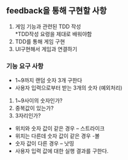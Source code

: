 ## feedback을 통해 구현할 사항 


1. 게임 기능과 관련된 TDD 작성<br>
   *TDD작성 요령을 제대로 배워야함 
3. TDD를 통해 게임 구현
4. UI구현해서 게임과 연결하기

### 기능 요구 사항 

-	1~9까지 랜덤 숫자 3개 구한다
-	사용자 입력으로부터 받는 3개의 숫자 (예외처리)
1.	1~9사이의 숫자인가?
2.	중복값이 있는가?
3.	3자리인가?
-	위치와 숫자 값이 같은 경우 – 스트라이크
-	위치는 다른데 숫자 값이 같은 경우 -볼
-	숫자 값이 다른 경우 – 낫띵
-	사용자 입력 값에 대한 실행 결과를 구한다.
